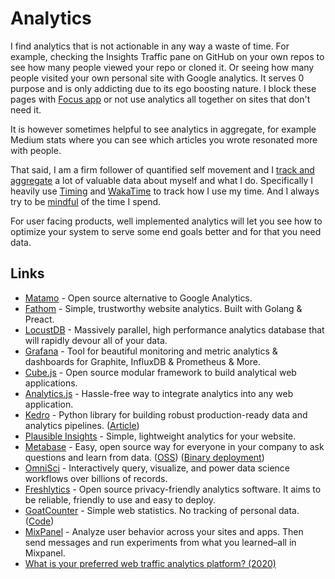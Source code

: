 # Analytics

I find analytics that is not actionable in any way a waste of time. For example, checking the Insights Traffic pane on GitHub on your own repos to see how many people viewed your repo or cloned it. Or seeing how many people visited your own personal site with Google analytics. It serves 0 purpose and is only addicting due to its ego boosting nature. I block these pages with [Focus app](https://heyfocus.com) or not use analytics all together on sites that don't need it.

It is however sometimes helpful to see analytics in aggregate, for example Medium stats where you can see which articles you wrote resonated more with people.

That said, I am a firm follower of quantified self movement and I [track and aggregate](../sharing/tracking.md) a lot of valuable data about myself and what I do. Specifically I heavily use [Timing](../macOS/apps/timing.md) and [WakaTime](https://wakatime.com) to track how I use my time. And I always try to be [mindful](../mindfulness/mindfulness.md) of the time I spend.

For user facing products, well implemented analytics will let you see how to optimize your system to serve some end goals better and for that you need data.

## Links

- [Matamo](https://matomo.org/) - Open source alternative to Google Analytics.
- [Fathom](https://github.com/usefathom/fathom) - Simple, trustworthy website analytics. Built with Golang & Preact.
- [LocustDB](https://github.com/cswinter/LocustDB) - Massively parallel, high performance analytics database that will rapidly devour all of your data.
- [Grafana](https://github.com/grafana/grafana) - Tool for beautiful monitoring and metric analytics & dashboards for Graphite, InfluxDB & Prometheus & More.
- [Cube.js](https://github.com/statsbotco/cube.js) - Open source modular framework to build analytical web applications.
- [Analytics.js](https://github.com/segmentio/analytics.js) - Hassle-free way to integrate analytics into any web application.
- [Kedro](https://github.com/quantumblacklabs/kedro) - Python library for building robust production-ready data and analytics pipelines. ([Article](https://medium.com/@QuantumBlack/introducing-kedro-the-open-source-library-for-production-ready-machine-learning-code-d1c6d26ce2cf))
- [Plausible Insights](https://github.com/plausible-insights/plausible) - Simple, lightweight analytics for your website.
- [Metabase](https://www.metabase.com/) - Easy, open source way for everyone in your company to ask questions and learn from data. ([OSS](https://github.com/metabase/metabase)) ([Binary deployment](https://github.com/metabase/metabase-deploy))
- [OmniSci](https://www.omnisci.com/) - Interactively query, visualize, and power data science workflows over billions of records.
- [Freshlytics](https://github.com/sheshbabu/freshlytics) - Open source privacy-friendly analytics software. It aims to be reliable, friendly to use and easy to deploy.
- [GoatCounter](https://www.goatcounter.com/) - Simple web statistics. No tracking of personal data. ([Code](https://github.com/zgoat/goatcounter))
- [MixPanel](https://mixpanel.com/) - Analyze user behavior across your sites and apps. Then send messages and run experiments from what you learned–all in Mixpanel.
- [What is your preferred web traffic analytics platform? (2020)](https://lobste.rs/s/gzkue1/what_is_your_preferred_web_traffic)
